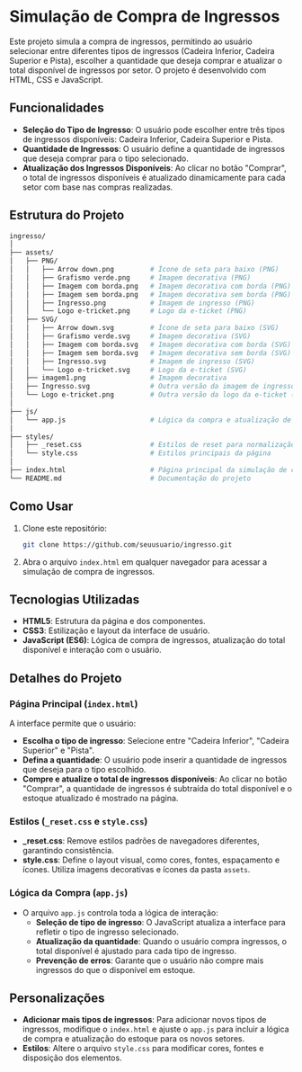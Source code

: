 # Simulação de Compra de Ingressos

Este projeto simula a compra de ingressos, permitindo ao usuário selecionar entre diferentes tipos de ingressos (Cadeira Inferior, Cadeira Superior e Pista), escolher a quantidade que deseja comprar e atualizar o total disponível de ingressos por setor. O projeto é desenvolvido com HTML, CSS e JavaScript.

## Funcionalidades

- **Seleção do Tipo de Ingresso**: O usuário pode escolher entre três tipos de ingressos disponíveis: Cadeira Inferior, Cadeira Superior e Pista.
- **Quantidade de Ingressos**: O usuário define a quantidade de ingressos que deseja comprar para o tipo selecionado.
- **Atualização dos Ingressos Disponíveis**: Ao clicar no botão "Comprar", o total de ingressos disponíveis é atualizado dinamicamente para cada setor com base nas compras realizadas.

## Estrutura do Projeto

```bash
ingresso/
│
├── assets/
│   ├── PNG/
│   │   ├── Arrow down.png         # Ícone de seta para baixo (PNG)
│   │   ├── Grafismo verde.png     # Imagem decorativa (PNG)
│   │   ├── Imagem com borda.png   # Imagem decorativa com borda (PNG)
│   │   ├── Imagem sem borda.png   # Imagem decorativa sem borda (PNG)
│   │   ├── Ingresso.png           # Imagem de ingresso (PNG)
│   │   └── Logo e-tricket.png     # Logo da e-ticket (PNG)
│   ├── SVG/
│   │   ├── Arrow down.svg         # Ícone de seta para baixo (SVG)
│   │   ├── Grafismo verde.svg     # Imagem decorativa (SVG)
│   │   ├── Imagem com borda.svg   # Imagem decorativa com borda (SVG)
│   │   ├── Imagem sem borda.svg   # Imagem decorativa sem borda (SVG)
│   │   ├── Ingresso.svg           # Imagem de ingresso (SVG)
│   │   └── Logo e-tricket.svg     # Logo da e-ticket (SVG)
│   ├── imagem1.png                # Imagem decorativa
│   ├── Ingresso.svg               # Outra versão da imagem de ingresso (SVG)
│   └── Logo e-tricket.png         # Outra versão da logo da e-ticket (PNG)
│
├── js/
│   └── app.js                     # Lógica da compra e atualização de ingressos
│
├── styles/
│   ├── _reset.css                 # Estilos de reset para normalização
│   └── style.css                  # Estilos principais da página
│
├── index.html                     # Página principal da simulação de compra de ingressos
└── README.md                      # Documentação do projeto
```

## Como Usar

1. Clone este repositório:
    ```bash
    git clone https://github.com/seuusuario/ingresso.git
    ```
2. Abra o arquivo `index.html` em qualquer navegador para acessar a simulação de compra de ingressos.

## Tecnologias Utilizadas

- **HTML5**: Estrutura da página e dos componentes.
- **CSS3**: Estilização e layout da interface de usuário.
- **JavaScript (ES6)**: Lógica de compra de ingressos, atualização do total disponível e interação com o usuário.

## Detalhes do Projeto

### Página Principal (`index.html`)

A interface permite que o usuário:
- **Escolha o tipo de ingresso**: Selecione entre "Cadeira Inferior", "Cadeira Superior" e "Pista".
- **Defina a quantidade**: O usuário pode inserir a quantidade de ingressos que deseja para o tipo escolhido.
- **Compre e atualize o total de ingressos disponíveis**: Ao clicar no botão "Comprar", a quantidade de ingressos é subtraída do total disponível e o estoque atualizado é mostrado na página.

### Estilos (`_reset.css` e `style.css`)

- **_reset.css**: Remove estilos padrões de navegadores diferentes, garantindo consistência.
- **style.css**: Define o layout visual, como cores, fontes, espaçamento e ícones. Utiliza imagens decorativas e ícones da pasta `assets`.

### Lógica da Compra (`app.js`)

- O arquivo `app.js` controla toda a lógica de interação:
  - **Seleção de tipo de ingresso**: O JavaScript atualiza a interface para refletir o tipo de ingresso selecionado.
  - **Atualização da quantidade**: Quando o usuário compra ingressos, o total disponível é ajustado para cada tipo de ingresso.
  - **Prevenção de erros**: Garante que o usuário não compre mais ingressos do que o disponível em estoque.

## Personalizações

- **Adicionar mais tipos de ingressos**: Para adicionar novos tipos de ingressos, modifique o `index.html` e ajuste o `app.js` para incluir a lógica de compra e atualização do estoque para os novos setores.
- **Estilos**: Altere o arquivo `style.css` para modificar cores, fontes e disposição dos elementos.